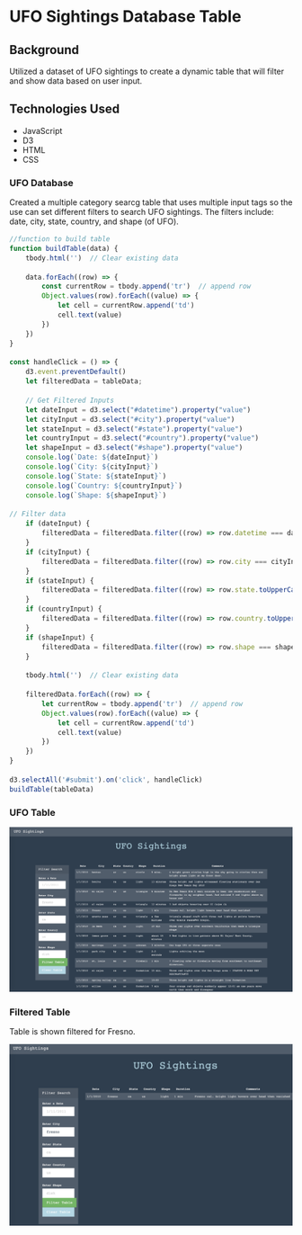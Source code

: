 # UFO Sightings Database Table

## Background
Utilized a dataset of UFO sightings to create a dynamic table that will filter and show data based on user input.

## Technologies Used
* JavaScript
* D3
* HTML
* CSS

### UFO Database
Created a multiple category searcg table that uses multiple input tags so the use can set different filters to search UFO sightings. The filters include: date, city, state, country, and shape (of UFO).

```js
//function to build table
function buildTable(data) {
    tbody.html('')  // Clear existing data

    data.forEach((row) => {
        const currentRow = tbody.append('tr')  // append row
        Object.values(row).forEach((value) => {
            let cell = currentRow.append('td')
            cell.text(value)
        })
    })
}

const handleClick = () => {
    d3.event.preventDefault()
    let filteredData = tableData;

    // Get Filtered Inputs
    let dateInput = d3.select("#datetime").property("value")
    let cityInput = d3.select("#city").property("value")
    let stateInput = d3.select("#state").property("value")
    let countryInput = d3.select("#country").property("value")
    let shapeInput = d3.select("#shape").property("value")
    console.log(`Date: ${dateInput}`)
    console.log(`City: ${cityInput}`)
    console.log(`State: ${stateInput}`)
    console.log(`Country: ${countryInput}`)
    console.log(`Shape: ${shapeInput}`)

// Filter data
    if (dateInput) {
        filteredData = filteredData.filter((row) => row.datetime === dateInput)
    }
    if (cityInput) {
        filteredData = filteredData.filter((row) => row.city === cityInput)
    }
    if (stateInput) {
        filteredData = filteredData.filter((row) => row.state.toUpperCase() === stateInput)
    }
    if (countryInput) {
        filteredData = filteredData.filter((row) => row.country.toUpperCase() === countryInput)
    }
    if (shapeInput) {
        filteredData = filteredData.filter((row) => row.shape === shapeInput)
    }

    tbody.html('')  // Clear existing data

    filteredData.forEach((row) => {
        let currentRow = tbody.append('tr')  // append row
        Object.values(row).forEach((value) => {
            let cell = currentRow.append('td')
            cell.text(value)
        })
    })
}

d3.selectAll('#submit').on('click', handleClick)
buildTable(tableData)
```

### UFO Table
![table](UFO-level-1/static/images/UFO_Sightings.png)

### Filtered Table 
Table is shown filtered for Fresno.

![filtered](UFO-level-1/static/images/filter.png)
